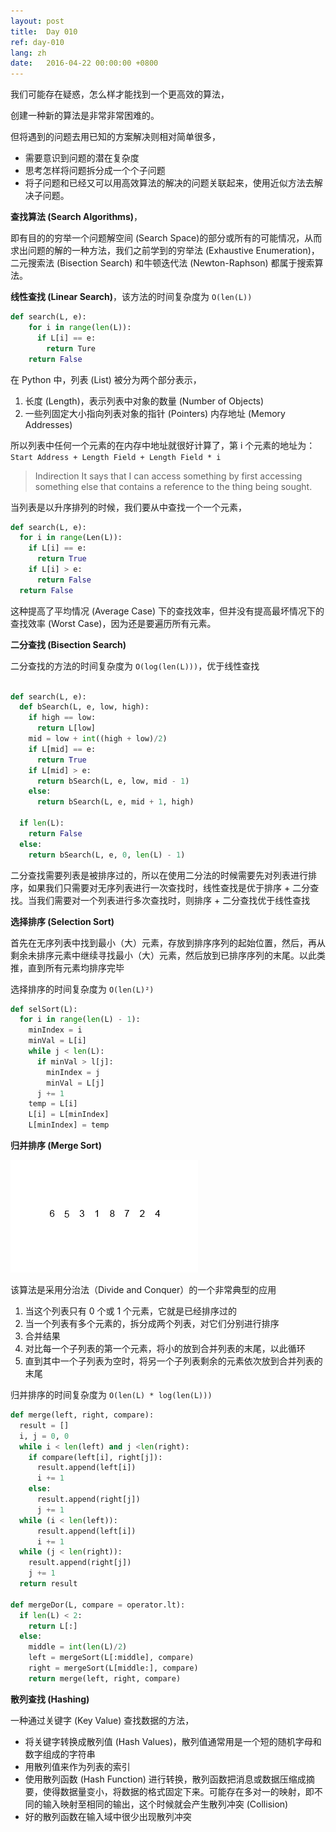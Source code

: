 ```yaml
---
layout: post
title:  Day 010
ref: day-010
lang: zh
date:   2016-04-22 00:00:00 +0800
---
```


我们可能存在疑惑，怎么样才能找到一个更高效的算法，

创建一种新的算法是非常非常困难的。

但将遇到的问题去用已知的方案解决则相对简单很多，
- 需要意识到问题的潜在复杂度
- 思考怎样将问题拆分成一个个子问题
- 将子问题和已经又可以用高效算法的解决的问题关联起来，使用近似方法去解决子问题。

**查找算法 (Search Algorithms)**，

即有目的的穷举一个问题解空间 (Search Space)的部分或所有的可能情况，从而求出问题的解的一种方法，我们之前学到的穷举法 (Exhaustive Enumeration)，二元搜索法 (Bisection Search) 和牛顿迭代法 (Newton-Raphson) 都属于搜索算法。

**线性查找 (Linear Search)**，该方法的时间复杂度为 `O(len(L))`

```python
def search(L, e):
    for i in range(len(L)):
      if L[i] == e:
        return Ture
    return False
```

在 Python 中，列表 (List) 被分为两个部分表示，
1. 长度 (Length)，表示列表中对象的数量 (Number of Objects)
2. 一些列固定大小指向列表对象的指针 (Pointers) 内存地址 (Memory Addresses)

所以列表中任何一个元素的在内存中地址就很好计算了，第 i 个元素的地址为：`Start Address + Length Field + Length Field * i`

> Indirection
> It says that I can access something by first accessing something else that contains a reference to the thing being sought.

当列表是以升序排列的时候，我们要从中查找一个一个元素，

```python
def search(L, e):
  for i in range(Len(L)):
    if L[i] == e:
      return True
    if L[i] > e:
      return False
  return False
```

这种提高了平均情况 (Average Case) 下的查找效率，但并没有提高最坏情况下的查找效率 (Worst Case)，因为还是要遍历所有元素。

**二分查找 (Bisection Search)**

二分查找的方法的时间复杂度为 `O(log(len(L)))`，优于线性查找

```python

def search(L, e):
  def bSearch(L, e, low, high):
    if high == low:
      return L[low]
    mid = low + int((high + low)/2)
    if L[mid] == e:
      return True
    if L[mid] > e:
      return bSearch(L, e, low, mid - 1)
    else:
      return bSearch(L, e, mid + 1, high)

  if len(L):
    return False
  else:
    return bSearch(L, e, 0, len(L) - 1)
```

二分查找需要列表是被排序过的，所以在使用二分法的时候需要先对列表进行排序，如果我们只需要对无序列表进行一次查找时，线性查找是优于排序 + 二分查找。当我们需要对一个列表进行多次查找时，则排序 + 二分查找优于线性查找

**选择排序 (Selection Sort)**

首先在无序列表中找到最小（大）元素，存放到排序序列的起始位置，然后，再从剩余未排序元素中继续寻找最小（大）元素，然后放到已排序序列的末尾。以此类推，直到所有元素均排序完毕

选择排序的时间复杂度为 `O(len(L)²)`

```python
def selSort(L):
  for i in range(len(L) - 1):
    minIndex = i
    minVal = L[i]
    while j < len(L):
      if minVal > l[j]:
        minIndex = j
        minVal = L[j]
      j += 1
    temp = L[i]
    L[i] = L[minIndex]
    L[minIndex] = temp
```

**归并排序 (Merge Sort)**

![](/images/Merge_sort_example.gif)

该算法是采用分治法（Divide and Conquer）的一个非常典型的应用

1. 当这个列表只有 0 个或 1 个元素，它就是已经排序过的
2. 当一个列表有多个元素的，拆分成两个列表，对它们分别进行排序
3. 合并结果
  1. 对比每一个子列表的第一个元素，将小的放到合并列表的末尾，以此循环
  2. 直到其中一个子列表为空时，将另一个子列表剩余的元素依次放到合并列表的末尾

归并排序的时间复杂度为 `O(len(L) * log(len(L)))`

```python
def merge(left, right, compare):
  result = []
  i, j = 0, 0
  while i < len(left) and j <len(right):
    if compare(left[i], right[j]):
      result.append(left[i])
      i += 1
    else:
      result.append(right[j])
      j += 1
  while (i < len(left)):
      result.append(left[i])
      i += 1
  while (j < len(right)):
    result.append(right[j])
    j += 1
  return result

def mergeDor(L, compare = operator.lt):
  if len(L) < 2:
    return L[:]
  else:
    middle = int(len(L)/2)
    left = mergeSort(L[:middle], compare)
    right = mergeSort(L[middle:], compare)
    return merge(left, right, compare)
```

**散列查找 (Hashing)**

一种通过关键字 (Key Value) 查找数据的方法，

- 将关键字转换成散列值 (Hash Values)，散列值通常用是一个短的随机字母和数字组成的字符串
- 用散列值来作为列表的索引
- 使用散列函数 (Hash Function) 进行转换，散列函数把消息或数据压缩成摘要，使得数据量变小，将数据的格式固定下来。可能存在多对一的映射，即不同的输入映射至相同的输出，这个时候就会产生散列冲突 (Collision)
- 好的散列函数在输入域中很少出现散列冲突
